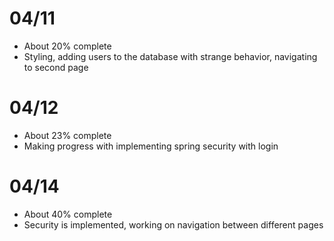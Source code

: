 # 04/11

* About 20% complete
* Styling, adding users to the database with strange behavior, navigating to second page

# 04/12

* About 23% complete
* Making progress with implementing spring security with login

# 04/14 

* About 40% complete
* Security is implemented, working on navigation between different pages
